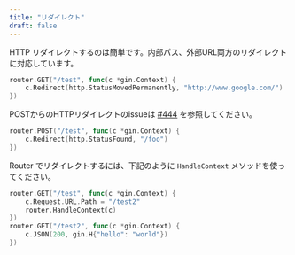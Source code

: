 ```yaml
---
title: "リダイレクト"
draft: false
---
```


HTTP リダイレクトするのは簡単です。内部パス、外部URL両方のリダイレクトに対応しています。

```go
router.GET("/test", func(c *gin.Context) {
	c.Redirect(http.StatusMovedPermanently, "http://www.google.com/")
})
```

POSTからのHTTPリダイレクトのissueは [#444](https://github.com/gin-gonic/gin/issues/444) を参照してください。

```go
router.POST("/test", func(c *gin.Context) {
	c.Redirect(http.StatusFound, "/foo")
})
```

Router でリダイレクトするには、下記のように `HandleContext` メソッドを使ってください。

``` go
router.GET("/test", func(c *gin.Context) {
    c.Request.URL.Path = "/test2"
    router.HandleContext(c)
})
router.GET("/test2", func(c *gin.Context) {
    c.JSON(200, gin.H{"hello": "world"})
})
```



